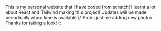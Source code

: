 This is my personal website that I have coded from scratch! I learnt a lot about React and Tailwind making this project! Updates will be made periodically when time is available // Probs just me adding new photos.
Thanks for taking a look! (:
